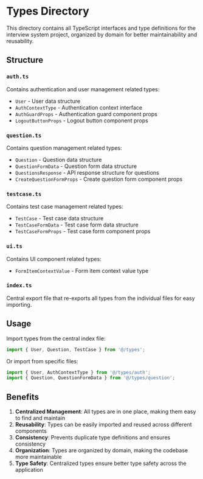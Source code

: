 # Types Directory

This directory contains all TypeScript interfaces and type definitions for the interview system project, organized by domain for better maintainability and reusability.

## Structure

### `auth.ts`
Contains authentication and user management related types:
- `User` - User data structure
- `AuthContextType` - Authentication context interface
- `AuthGuardProps` - Authentication guard component props
- `LogoutButtonProps` - Logout button component props

### `question.ts`
Contains question management related types:
- `Question` - Question data structure
- `QuestionFormData` - Question form data structure
- `QuestionsResponse` - API response structure for questions
- `CreateQuestionFormProps` - Create question form component props

### `testcase.ts`
Contains test case management related types:
- `TestCase` - Test case data structure
- `TestCaseFormData` - Test case form data structure
- `TestCaseFormProps` - Test case form component props

### `ui.ts`
Contains UI component related types:
- `FormItemContextValue` - Form item context value type

### `index.ts`
Central export file that re-exports all types from the individual files for easy importing.

## Usage

Import types from the central index file:

```typescript
import { User, Question, TestCase } from '@/types';
```

Or import from specific files:

```typescript
import { User, AuthContextType } from '@/types/auth';
import { Question, QuestionFormData } from '@/types/question';
```

## Benefits

1. **Centralized Management**: All types are in one place, making them easy to find and maintain
2. **Reusability**: Types can be easily imported and reused across different components
3. **Consistency**: Prevents duplicate type definitions and ensures consistency
4. **Organization**: Types are organized by domain, making the codebase more maintainable
5. **Type Safety**: Centralized types ensure better type safety across the application
